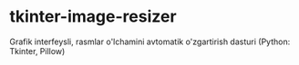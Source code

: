 # tkinter-image-resizer
Grafik interfeysli, rasmlar o'lchamini avtomatik o'zgartirish dasturi (Python: Tkinter, Pillow)
